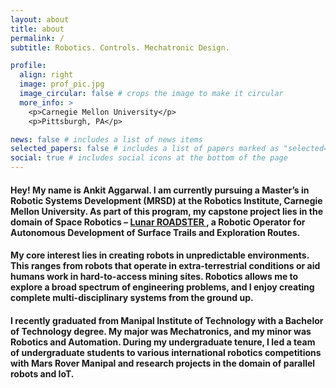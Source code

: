 ```yaml
---
layout: about
title: about
permalink: /
subtitle: Robotics. Controls. Mechatronic Design. 

profile:
  align: right
  image: prof_pic.jpg
  image_circular: false # crops the image to make it circular
  more_info: >
    <p>Carnegie Mellon University</p>
    <p>Pittsburgh, PA</p>

news: false # includes a list of news items
selected_papers: false # includes a list of papers marked as "selected={true}"
social: true # includes social icons at the bottom of the page
---
```

<h4> Hey! My name is Ankit Aggarwal. I am currently pursuing a Master’s in Robotic Systems Development (MRSD) at the Robotics Institute, Carnegie Mellon University. As part of this program, my capstone project lies in the domain of Space Robotics – <a href = "projects/1_project">Lunar ROADSTER </a>, a Robotic Operator for Autonomous Development of Surface Trails and Exploration Routes. </h4>

<h4> My core interest lies in creating robots in unpredictable environments. This ranges from robots that operate in extra-terrestrial conditions or aid humans work in hard-to-access mining sites. Robotics allows me to explore a broad spectrum of engineering problems, and I enjoy creating complete multi-disciplinary systems from the ground up.  </h4>

<h4> I recently graduated from Manipal Institute of Technology with a Bachelor of Technology degree. My major was Mechatronics, and my minor was Robotics and Automation. During my undergraduate tenure, I led a team of undergraduate students to various international robotics competitions with Mars Rover Manipal and research projects in the domain of parallel robots and IoT. </h4>


<!--Write your biography here. Tell the world about yourself. Link to your favorite [subreddit](http://reddit.com). You can put a picture in, too. The code is already in, just name your picture `prof_pic.jpg` and put it in the `img/` folder.

Put your address / P.O. box / other info right below your picture. You can also disable any of these elements by editing `profile` property of the YAML header of your `_pages/about.md`. Edit `_bibliography/papers.bib` and Jekyll will render your [publications page](/al-folio/publications/) automatically.

Link to your social media connections, too. This theme is set up to use [Font Awesome icons](https://fontawesome.com/) and [Academicons](https://jpswalsh.github.io/academicons/), like the ones below. Add your Facebook, Twitter, LinkedIn, Google Scholar, or just disable all of them. -->

